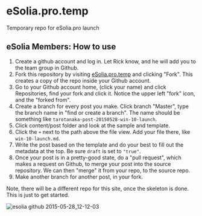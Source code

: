 # eSolia.pro.temp
Temporary repo for eSolia.pro launch

## eSolia Members: How to use
1. Create a github account and log in. Let Rick know, and he will add you to the team group in Github.
2. Fork this repository by visiting [eSolia.pro.temp](https://github.com/eSolia/eSolia.pro.temp) and clicking "Fork". This creates a copy of the repo inside your Github account.
3. Go to your Github account home, (click your name) and click Repositories, find your fork and click it. Notice the upper left "fork" icon, and the "forked from".
4. Create a branch for every post you make. Click branch "Master", type the branch name in "find or create a branch". The name should be something like `tarotanaka-post-20150528-win-10-launch`.
5. Click content/post folder and look at the sample and template.
6. Click the `+` next to the path above the file view. Add your file there, like `win-10-launch.md`.
7. Write the post based on the template and do your best to fill out the metadata at the top. Be sure `draft` is set to `"true"`.
8. Once your post is in a pretty-good state, do a "pull request", which makes a request on Github, to merge your post into the source repository. We can then "merge" it from your repo, to the source repo.
9. Make another branch for another post, in your fork.  

Note, there will be a different repo for this site, once the skeleton is done. This is just to get started. 

![esolia github 2015-05-28_12-12-03](https://cloud.githubusercontent.com/assets/512328/7852124/bab083ec-0533-11e5-9a7d-b40641327d58.png)
